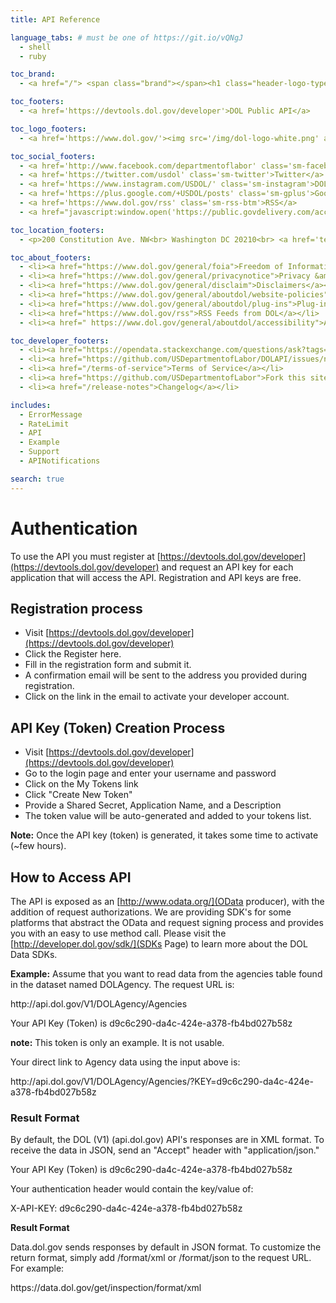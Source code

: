 ```yaml
---
title: API Reference

language_tabs: # must be one of https://git.io/vQNgJ
  - shell
  - ruby

toc_brand:
  - <a href="/"> <span class="brand"></span><h1 class="header-logo-type">DEVELOPER PORTAL<br/> UNITED STATES DEPARTMENT OF LABOR</h1> </a>

toc_footers:
  - <a href='https://devtools.dol.gov/developer'>DOL Public API</a>

toc_logo_footers:
  - <a href='https://www.dol.gov/'><img src='/img/dol-logo-white.png' alt='U.S.Department of Labor'/> <span class='header-logo-type-white'>UNITED STATES<br>DEPARTMENT OF LABOR</span></a>

toc_social_footers:
  - <a href='http://www.facebook.com/departmentoflabor' class='sm-facebook'>Facebook</a>
  - <a href='https://twitter.com/usdol' class='sm-twitter'>Twitter</a>
  - <a href='https://www.instagram.com/USDOL/' class='sm-instagram'>DOL Instagram</a>
  - <a href='https://plus.google.com/+USDOL/posts' class='sm-gplus'>Google Plus</a>
  - <a href='https://www.dol.gov/rss' class='sm-rss-btm'>RSS</a>
  - <a href="javascript:window.open('https://public.govdelivery.com/accounts/USDOL/subscriber/new','Popup','width=800,height=500,toolbar=no,scrollbars=yes,resizable=yes'); void('');" ONCLICK="window.status='Subscribe'; return true" ONMOUSEOVER="window.status='Subscribe'; return true" ONMOUSEOUT="window.status=''; return true" class='sm-email-btm'>Email</a>        

toc_location_footers:
  - <p>200 Constitution Ave. NW<br> Washington DC 20210<br> <a href='tel:1-866-487-2365'>1-866-4-USA-DOL</a><br> <a href='tel:1-866-487-2365'>1-866-487-2365</a><br> <a href='https://www.dol.gov/general/contact-phonecallcenter'>TTY</a><br> <a href='http://www.dol.gov/'>www.dol.gov </a></p>

toc_about_footers:
  - <li><a href="https://www.dol.gov/general/foia">Freedom of Information Act</a></li>
  - <li><a href="https://www.dol.gov/general/privacynotice">Privacy &amp; Security Statement</a></li>
  - <li><a href="https://www.dol.gov/general/disclaim">Disclaimers</a></li>
  - <li><a href="https://www.dol.gov/general/aboutdol/website-policies">Important Web Site Notices</a></li>
  - <li><a href="https://www.dol.gov/general/aboutdol/plug-ins">Plug-ins Used by DOL</a></li>
  - <li><a href="https://www.dol.gov/rss">RSS Feeds from DOL</a></li>
  - <li><a href=" https://www.dol.gov/general/aboutdol/accessibility">Accessibility Statement</a></li>

toc_developer_footers:
  - <li><a href="https://opendata.stackexchange.com/questions/ask?tags=labor">Ask Questions</a></li>
  - <li><a href="https://github.com/USDepartmentofLabor/DOLAPI/issues/new">Report Bugs</a></li>
  - <li><a href="/terms-of-service">Terms of Service</a></li>
  - <li><a href="https://github.com/USDepartmentofLabor">Fork this site on Github</a></li>
  - <li><a href="/release-notes">Changelog</a></li>

includes:
  - ErrorMessage
  - RateLimit
  - API
  - Example
  - Support
  - APINotifications  

search: true
---
```

# Authentication

To use the API you must register at [https://devtools.dol.gov/developer](https://devtools.dol.gov/developer) and request an API key for each application that will access the API. Registration and API keys are free.

## Registration process
* Visit [https://devtools.dol.gov/developer](https://devtools.dol.gov/developer)
* Click the Register here.
* Fill in the registration form and submit it.
* A confirmation email will be sent to the address you provided during registration.
* Click on the link in the email to activate your developer account.

## API Key (Token) Creation Process
* Visit [https://devtools.dol.gov/developer](https://devtools.dol.gov/developer)
* Go to the login page and enter your username and password
* Click on the My Tokens link
* Click "Create New Token"
* Provide a Shared Secret, Application Name, and a Description
* The token value will be auto-generated and added to your tokens list.

<aside class="notice">
<strong>Note:</strong> Once the API key (token) is generated, it takes some time to activate (~few hours).
</aside>

## How to Access API
The API is exposed as an [http://www.odata.org/](OData producer), with the addition of request authorizations. We are providing SDK's for some platforms that abstract the OData and request signing process and provides you with an easy to use method call. Please visit the [http://developer.dol.gov/sdk/](SDKs Page) to learn more about the DOL Data SDKs.

<strong>Example:</strong> Assume that you want to read data from the agencies table found in the dataset named DOLAgency. The request URL is:
<div class="guide_note">
  http://api.dol.gov/V1/DOLAgency/Agencies
</div>

Your API Key (Token) is d9c6c290-da4c-424e-a378-fb4bd027b58z
<div class="guide_note">
  <strong>note:</strong> This token is only an example. It is not usable.
</div>

Your direct link to Agency data using the input above is:
<div class="guide_note">
  http://api.dol.gov/V1/DOLAgency/Agencies/?KEY=d9c6c290-da4c-424e-a378-fb4bd027b58z
</div>

### Result Format
By default, the DOL   (V1) (api.dol.gov) API's responses are in XML format. To receive the data in JSON, send an "Accept" header with "application/json."

Your API Key (Token) is d9c6c290-da4c-424e-a378-fb4bd027b58z

Your authentication header would contain the key/value of:
<div class="guide_note">
X-API-KEY: d9c6c290-da4c-424e-a378-fb4bd027b58z
</div>

**Result Format**

Data.dol.gov sends responses by default in JSON format. To customize the return format, simply add /format/xml or /format/json to the request URL. For example:
<div class="guide_note">
https://data.dol.gov/get/inspection/format/xml
</div>